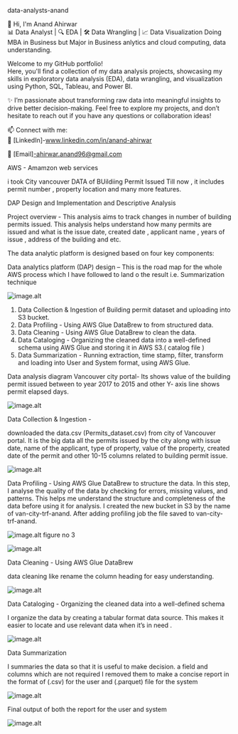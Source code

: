 data-analysts-anand

 👋 Hi, I'm Anand Ahirwar  
📊 Data Analyst | 🔍 EDA | 🛠️ Data Wrangling | 📈 Data Visualization
Doing MBA in Business but Major in Business anlytics and cloud computing, data understanding. 

Welcome to my GitHub portfolio!  
Here, you'll find a collection of my data analysis projects, showcasing my skills in exploratory data analysis (EDA), data wrangling, and visualization using Python, SQL, Tableau, and Power BI.  

✨ I’m passionate about transforming raw data into meaningful insights to drive better decision-making. Feel free to explore my projects, and don’t hesitate to reach out if you have any questions or collaboration ideas!

📫 Connect with me:  
💼 [LinkedIn]-www.linkedin.com/in/anand-ahirwar
  
📧 [Email]-ahirwar.anand96@gmail.com 



AWS - Amamzon web services 


i took City vancouver DATA of BUildiing Permit Issued Till now , it includes permit number , property location and many more features. 

DAP Design and Implementation and Descriptive Analysis

Project overview  - This analysis aims to track changes in number of building permits issued. This analysis helps understand how many permits are issued and what is the issue date, created date , applicant name , years of issue ,  address of the building and etc.  

The data analytic platform is designed based on four key components:


Data analytics platform (DAP) design – This is the road map for the whole AWS process which I have followed to land o the result i.e. Summarization technique



![image.alt](https://github.com/Anand19960706/data-analysts-anand/blob/main/image.png?raw=true)


1.	Data Collection & Ingestion of  Building permit  dataset and uploading into S3 bucket.
2.	Data Profiling - Using AWS Glue DataBrew to from  structured  data.
3.	Data Cleaning - Using AWS Glue DataBrew to clean the data.
4.	Data Cataloging - Organizing the cleaned data into a well-defined schema using AWS Glue and storing it in AWS S3.( catalog file )
5.	Data Summarization - Running extraction, time stamp, filter, transform and loading into User and System format, using AWS Glue.





Data analysis diagram 
Vancouver city portal- Its shows value of the building permit issued between to year 2017 to 2015 and other Y- axis line shows permit elapsed days.  

![image.alt](https://github.com/Anand19960706/data-analysts-anand/blob/5924e14c44219b9bf82d6873152f4a9915ab9a98/image.png)





Data Collection & Ingestion -  

downloaded the data.csv (Permits_dataset.csv) from city of Vancouver portal. It is the big data all the permits issued by the city along with issue date, name of the applicant, type of property, value of the property, created date of the permit and other 10-15 columns related to building permit issue.


![image.alt](https://github.com/Anand19960706/data-analysts-anand/blob/35e3677fbb6d7d4dd8204b47da98cdf8919242d5/image.png)







Data Profiling - Using AWS Glue DataBrew to structure the data.
In this step, I analyse the quality of the data by checking for errors, missing values, and patterns. This helps me understand the structure and completeness of the data before using it for analysis. I created the new bucket in S3 by the name of van-city-trf-anand. After adding profiling job the file saved to van-city-trf-anand. 




![image.alt](https://raw.githubusercontent.com/Anand19960706/data-analysts-anand/ee0a716aa30c781fa38d6fcb8e0cd941d915634b/image.png)
figure no 3



![image.alt](https://github.com/Anand19960706/data-analysts-anand/blob/main/image.png?raw=true)




Data Cleaning - Using AWS Glue DataBrew


data cleaning like rename the column heading for easy understanding. 


![image.alt](https://github.com/Anand19960706/data-analysts-anand/blob/2d7280ad218c4f5339032bd1bcbd6b09cd2f5d4b/image.png?raw=true)



Data Cataloging - Organizing the cleaned data into a well-defined schema


I organize the data by creating a tabular format  data source. This makes it easier to locate and use relevant data when it’s in need .


![image.alt](https://github.com/Anand19960706/data-analysts-anand/blob/main/image.png?raw=true)

Data Summarization

I summaries the data so that it is useful to make decision. a field and columns which are not required I removed them to make a concise report in the format of (.csv) for the user and (.parquet)  file for the system 

![image.alt](https://raw.githubusercontent.com/Anand19960706/data-analysts-anand/8041933c60cff6eef4919a9bca928caa57d76bcc/image.png)



Final output of both the report for the user and system 





![image.alt](https://raw.githubusercontent.com/Anand19960706/data-analysts-anand/56fc87f37b2bcf3084ccc89257abc1d95d1053d3/image.png)

